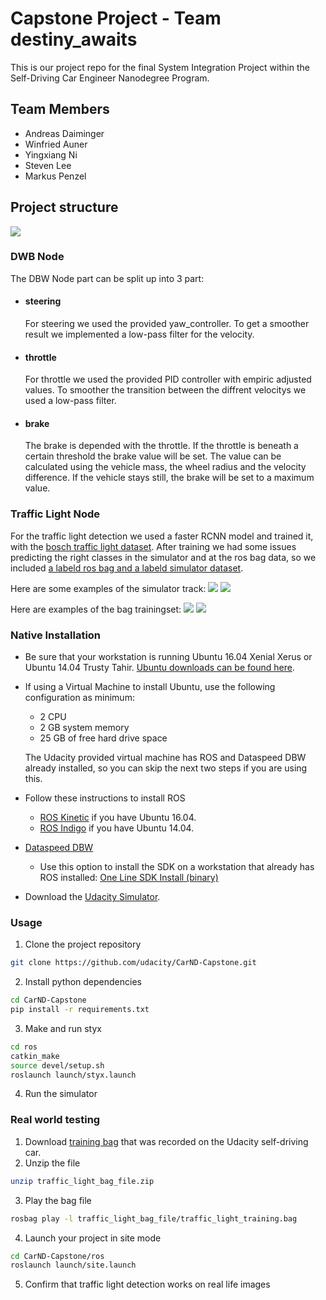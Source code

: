 
# Capstone Project - Team destiny_awaits 

This is our project repo for the final System Integration Project within the Self-Driving Car Engineer Nanodegree Program.

## Team Members

 * Andreas Daiminger    
 * Winfried Auner       
 * Yingxiang Ni              
 * Steven Lee           
 * Markus Penzel

## Project structure

![](imgs/final-project-ros-graph-v2.png)

### DWB Node

The DBW Node part can be split up into 3 part:

 * #### steering

   For steering we used the provided yaw_controller. To get a smoother result we implemented a low-pass filter for the velocity.

 * #### throttle

   For throttle we used the provided PID controller with empiric adjusted values. To smoother the transition between the diffrent        velocitys we used a low-pass filter.

 * #### brake

   The brake is depended with the throttle. If the throttle is beneath a certain threshold the brake value will be set. The value can be calculated using the vehicle mass, the wheel radius and the velocity difference. If the vehicle stays still, the brake will be set to a maximum value.


### Traffic Light Node

For the traffic light detection we used a faster RCNN model and trained it, with the [bosch traffic light dataset](https://hci.iwr.uni-heidelberg.de/node/6132). After training we had some issues predicting the right classes in the simulator and at the ros bag data, so we included [a labeld ros bag and a labeld simulator dataset](https://drive.google.com/file/d/0B-Eiyn-CUQtxdUZWMkFfQzdObUE/view).

Here are some examples of the simulator track:
![](imgs/wa_sim_detec.jpg) 
![](imgs/wa_sim_detec1.jpg)


Here are examples of the bag trainingset:
![](imgs/wa_bag_detec.jpg)
![](imgs/wa_bag_detec1.jpg)

### Native Installation

* Be sure that your workstation is running Ubuntu 16.04 Xenial Xerus or Ubuntu 14.04 Trusty Tahir. [Ubuntu downloads can be found here](https://www.ubuntu.com/download/desktop).
* If using a Virtual Machine to install Ubuntu, use the following configuration as minimum:
  * 2 CPU
  * 2 GB system memory
  * 25 GB of free hard drive space

  The Udacity provided virtual machine has ROS and Dataspeed DBW already installed, so you can skip the next two steps if you are using this.

* Follow these instructions to install ROS
  * [ROS Kinetic](http://wiki.ros.org/kinetic/Installation/Ubuntu) if you have Ubuntu 16.04.
  * [ROS Indigo](http://wiki.ros.org/indigo/Installation/Ubuntu) if you have Ubuntu 14.04.
* [Dataspeed DBW](https://bitbucket.org/DataspeedInc/dbw_mkz_ros)
  * Use this option to install the SDK on a workstation that already has ROS installed: [One Line SDK Install (binary)](https://bitbucket.org/DataspeedInc/dbw_mkz_ros/src/81e63fcc335d7b64139d7482017d6a97b405e250/ROS_SETUP.md?fileviewer=file-view-default)
* Download the [Udacity Simulator](https://github.com/udacity/CarND-Capstone/releases).





### Usage

1. Clone the project repository
```bash
git clone https://github.com/udacity/CarND-Capstone.git
```

2. Install python dependencies
```bash
cd CarND-Capstone
pip install -r requirements.txt
```
3. Make and run styx
```bash
cd ros
catkin_make
source devel/setup.sh
roslaunch launch/styx.launch
```
4. Run the simulator

### Real world testing
1. Download [training bag](https://s3-us-west-1.amazonaws.com/udacity-selfdrivingcar/traffic_light_bag_file.zip) that was recorded on the Udacity self-driving car.
2. Unzip the file
```bash
unzip traffic_light_bag_file.zip
```
3. Play the bag file
```bash
rosbag play -l traffic_light_bag_file/traffic_light_training.bag
```
4. Launch your project in site mode
```bash
cd CarND-Capstone/ros
roslaunch launch/site.launch
```
5. Confirm that traffic light detection works on real life images
